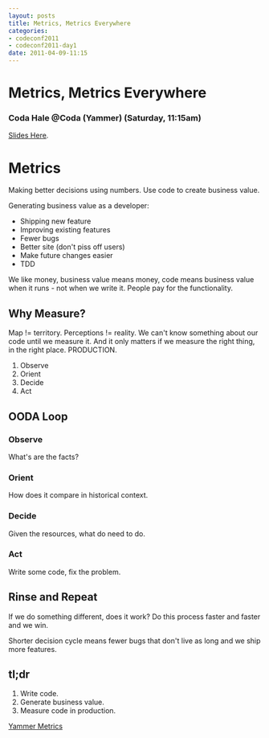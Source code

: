 ```yaml
---
layout: posts
title: Metrics, Metrics Everywhere
categories: 
- codeconf2011
- codeconf2011-day1
date: 2011-04-09-11:15
---
```


# Metrics, Metrics Everywhere

### Coda Hale @Coda (Yammer) (Saturday, 11:15am)

[Slides Here](http://codahale.com/codeconf-2011-04-09-metrics-metrics-everywhere.pdf).

# Metrics

Making better decisions using numbers.  Use code to create business value.

Generating business value as a developer:

* Shipping new feature
* Improving existing features
* Fewer bugs
* Better site (don't piss off users)
* Make future changes easier
* TDD

We like money, business value means money, code means business value when it runs - not when we write it.  People pay for the functionality.

## Why Measure?

Map != territory.  Perceptions != reality.  We can't know something about our code until we measure it.  And it only matters if we measure the right thing, in the right place. PRODUCTION.        

1. Observe
2. Orient
3. Decide
4. Act

## OODA Loop

### Observe

What's are the facts?

### Orient

How does it compare in historical context.

### Decide

Given the resources, what do need to do.

### Act

Write some code, fix the problem.

## Rinse and Repeat

If we do something different, does it work? Do this process faster and faster and we win.

Shorter decision cycle means fewer bugs that don't live as long and we ship more features.

## tl;dr

1. Write code.
2. Generate business value.
3. Measure code in production.

[Yammer Metrics](https://github.com/codahale/metrics)